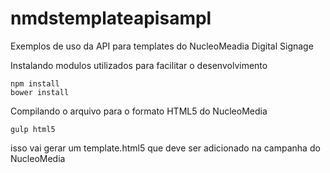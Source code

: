 nmdstemplateapisampl
===============

Exemplos de uso da API para templates do NucleoMeadia Digital Signage

Instalando modulos utilizados para facilitar o desenvolvimento

```
npm install
bower install
```

Compilando o arquivo para o formato HTML5 do NucleoMedia

```
gulp html5
```

isso vai gerar um template.html5 que deve ser adicionado na campanha do NucleoMedia